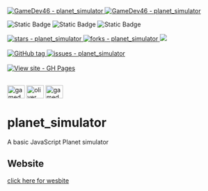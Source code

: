 <a href="https://github.com/GameDev46" title="Go to GitHub repo">
    <img src="https://img.shields.io/static/v1?label=GameDev46&message=Profile&color=Green&logo=github&style=for-the-badge&labelColor=1f1f22" alt="GameDev46 - planet_simulator">
    <img src="https://img.shields.io/badge/Version-1.2.0-green?style=for-the-badge&labelColor=1f1f22&color=Green" alt="GameDev46 - planet_simulator">
</a>


![Static Badge](https://img.shields.io/badge/-HTML5-1f1f22?style=for-the-badge&logo=HTML5)
![Static Badge](https://img.shields.io/badge/-CSS-1f1f22?style=for-the-badge&logo=CSS3&logoColor=6060ef)
![Static Badge](https://img.shields.io/badge/-JavaScript-1f1f22?style=for-the-badge&logo=JavaScript)
    
<a href="https://github.com/GameDev46/planet_simulator/stargazers">
    <img src="https://img.shields.io/github/stars/GameDev46/planet_simulator?style=for-the-badge&labelColor=1f1f22" alt="stars - planet_simulator">
</a>
<a href="https://github.com/GameDev46/planet_simulator/forks">
    <img src="https://img.shields.io/github/forks/GameDev46/planet_simulator?style=for-the-badge&labelColor=1f1f22" alt="forks - planet_simulator">
</a>
<a href="https://github.com/GameDev46/planet_simulator/issues">
    <img src="https://img.shields.io/github/issues/GameDev46/planet_simulator?style=for-the-badge&labelColor=1f1f22&color=blue"/>
 </a>

<br>
<br>

<a href="https://github.com/GameDev46/planet_simulator/releases/">
    <img src="https://img.shields.io/github/tag/GameDev46/planet_simulator?include_prereleases=&sort=semver&color=Green&style=for-the-badge&labelColor=1f1f22" alt="GitHub tag">
</a>

<a href="https://github.com/GameDev46/planet_simulator/issues">
    <img src="https://img.shields.io/github/issues/GameDev46/planet_simulator?style=for-the-badge&labelColor=1f1f22" alt="issues - planet_simulator">
</a>

<br>
<br>

<div align="left">
<a href="https://gamedev46.github.io/planet_simulator/">
    <img src="https://img.shields.io/badge/View_site-GH_Pages-2ea44f?style=for-the-badge&labelColor=1f1f22" alt="View site - GH Pages">
</a>
</div>

<br>

<p align="left">
<a href="https://twitter.com/gamedev46" target="blank"><img align="center" src="https://raw.githubusercontent.com/rahuldkjain/github-profile-readme-generator/master/src/images/icons/Social/twitter.svg" alt="gamedev46" height="30" width="40" /></a>
<a href="https://instagram.com/oliver_pearce47" target="blank"><img align="center" src="https://raw.githubusercontent.com/rahuldkjain/github-profile-readme-generator/master/src/images/icons/Social/instagram.svg" alt="oliver_pearce47" height="30" width="40" /></a>
<a href="https://www.youtube.com/c/gamedev46" target="blank"><img align="center" src="https://raw.githubusercontent.com/rahuldkjain/github-profile-readme-generator/master/src/images/icons/Social/youtube.svg" alt="gamedev46" height="30" width="40" /></a>
</p>

# planet_simulator
A basic JavaScript Planet simulator

## Website

[click here for wesbite](https://gamedev46.github.io/planet_simulator/)

